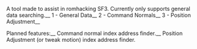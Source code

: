 A tool made to assist in romhacking SF3. Currently only supports general data searching.__
1 - General Data__
2 - Command Normals__
3 - Position Adjustment__

Planned features:__
Command normal index address finder.__
Position Adjustment (or tweak motion) index address finder.
